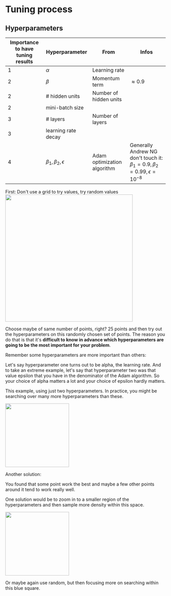 # Tuning process

## Hyperparameters

| Importance to have tuning results  | Hyperparameter                  | From                         | Infos                                                                                |
|------------------------------------|---------------------------------|------------------------------|--------------------------------------------------------------------------------------|
| 1                                  |  $\alpha$                       | Learning rate                |                                                                                      |
| 2                                  |  $\beta$                        | Momentum term                | $\approx 0.9$                                                                        |
| 2                                  | # hidden units                  | Number of hidden units       |                                                                                      |
| 2                                  | mini-batch size                 |                              |                                                                                      |
| 3                                  | # layers                        | Number of layers             |                                                                                      |
| 3                                  | learning rate decay             |                              |                                                                                      |
| 4                                  | $\beta_{1},\beta_{2},\epsilon$  | Adam optimization algorithm  | Generally Andrew NG don't touch it: $\beta_{1}=0.9,\beta_{2}=0.99,\epsilon=10^{-8}$  |

First: Don't use a grid to try values, try random values
<img src="../img/screenshot_from_2019-01-06_20-03-07.png" width="400" />

Choose maybe of same number of points, right? 25 points and then try out the hyperparameters on this randomly chosen set of points. The reason you do that is that it's **difficult to know in advance which hyperparameters are going to be the most important for your problem**. 

Remember some hyperparameters are more important than others:

Let's say hyperparameter one turns out to be alpha, the learning rate. And to take an extreme example, let's say that hyperparameter two was that value epsilon that you have in the denominator of the Adam algorithm. So your choice of alpha matters a lot and your choice of epsilon hardly matters.

This example, using just two hyperparameters. In practice, you might be searching over many more hyperparameters than these.

<img src="../img/screenshot_from_2019-01-06_22-39-33.png" width="200" />

Another solution:

You found that some point work the best and maybe a few other points around it tend to work really well.

One solution would be to zoom in to a smaller region of the hyperparameters and then sample more density within this space.

<img src="../img/screenshot_from_2019-01-06_22-41-56.png" width="200" />

Or maybe again use random, but then focusing more on searching within this blue square.

